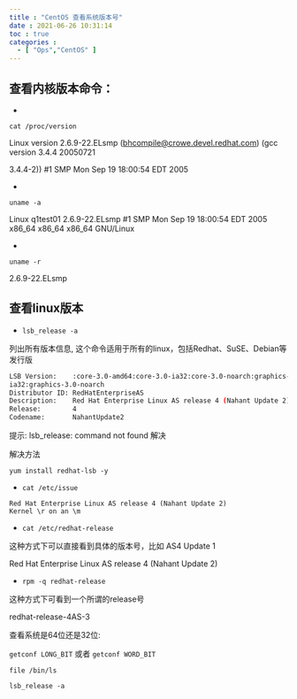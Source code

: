 ```yaml
---
title : "CentOS 查看系统版本号"
date : 2021-06-26 10:31:14
toc : true
categories :
  - [ "Ops","CentOS" ]
---
```


## 查看内核版本命令：

-

`cat /proc/version`

Linux version 2.6.9-22.ELsmp ([bhcompile@crowe.devel.redhat.com](mailto:bhcompile@crowe.devel.redhat.com)) (gcc version 3.4.4 20050721

3.4.4-2)) #1 SMP Mon Sep 19 18:00:54 EDT 2005

-

`uname -a`

Linux q1test01 2.6.9-22.ELsmp #1 SMP Mon Sep 19 18:00:54 EDT 2005 x86_64 x86_64 x86_64 GNU/Linux

-

`uname -r`

2.6.9-22.ELsmp

## 查看linux版本

- `lsb_release -a`

列出所有版本信息, 这个命令适用于所有的linux，包括Redhat、SuSE、Debian等发行版

```sh
LSB Version:    :core-3.0-amd64:core-3.0-ia32:core-3.0-noarch:graphics-3.0-amd64:graphics-3.0-
ia32:graphics-3.0-noarch
Distributor ID: RedHatEnterpriseAS
Description:    Red Hat Enterprise Linux AS release 4 (Nahant Update 2)
Release:        4
Codename:       NahantUpdate2
```

提示: lsb_release: command not found 解决

解决方法

```
yum install redhat-lsb -y
```

- `cat /etc/issue`

```
Red Hat Enterprise Linux AS release 4 (Nahant Update 2)
Kernel \r on an \m
```

- `cat /etc/redhat-release`

这种方式下可以直接看到具体的版本号，比如 AS4 Update 1

Red Hat Enterprise Linux AS release 4 (Nahant Update 2)

- `rpm -q redhat-release`

这种方式下可看到一个所谓的release号

redhat-release-4AS-3

查看系统是64位还是32位:

`getconf LONG_BIT` 或者 `getconf WORD_BIT`

`file /bin/ls`

`lsb_release -a`

